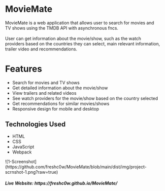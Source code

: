 # MovieMate
MovieMate is a web application that allows user to search for movies and TV shows using the TMDB API with asynchronous fncs.<br><br> User can get information about the movie/show, such as the watch providers based on the countries they can select, main relevant information, trailer video and recommendations.
<h1>Features</h1>
<ul>
  <li>Search for movies and TV shows</li>
  <li>Get detailed information about the movie/show</li>
  <li>View trailers and related videos</li>
  <li>See watch providers for the movie/show based on the country selected</li>
  <li>Get recommendations for similar movies/shows</li>
  <li>Responsive design for mobile and desktop</li>
</ul>

<h2>Technologies Used</h2>
<ul>
  <li>HTML</li>
  <li>CSS</li>
  <li>JavaScript</li>
  <li>Webpack</li>
</ul>
![1-Screenshot](https://github.com/freshc0w/MovieMate/blob/main/dist/img/project-scrnshot-1.png?raw=true)
<h5>Live Website: https://freshc0w.github.io/MovieMate/</h5>

